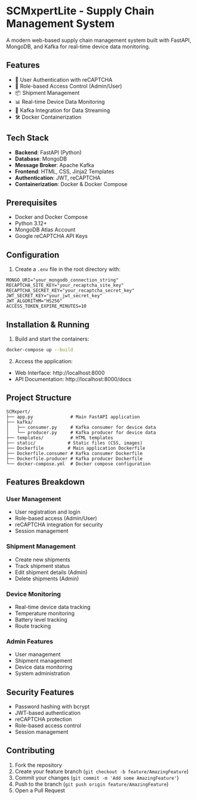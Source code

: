 # SCMxpertLite - Supply Chain Management System

A modern web-based supply chain management system built with FastAPI, MongoDB, and Kafka for real-time device data monitoring.

## Features

- 🔐 User Authentication with reCAPTCHA
- 👥 Role-based Access Control (Admin/User)
- 📦 Shipment Management
- 📊 Real-time Device Data Monitoring
- 🔄 Kafka Integration for Data Streaming
- 🛠️ Docker Containerization

## Tech Stack

- **Backend**: FastAPI (Python)
- **Database**: MongoDB
- **Message Broker**: Apache Kafka
- **Frontend**: HTML, CSS, Jinja2 Templates
- **Authentication**: JWT, reCAPTCHA
- **Containerization**: Docker & Docker Compose

## Prerequisites

- Docker and Docker Compose
- Python 3.12+
- MongoDB Atlas Account
- Google reCAPTCHA API Keys

## Configuration

1. Create a `.env` file in the root directory with:

```env
MONGO_URI="your_mongodb_connection_string"
RECAPTCHA_SITE_KEY="your_recaptcha_site_key"
RECAPTCHA_SECRET_KEY="your_recaptcha_secret_key"
JWT_SECRET_KEY="your_jwt_secret_key"
JWT_ALGORITHM="HS256"
ACCESS_TOKEN_EXPIRE_MINUTES=10
```

## Installation & Running

1. Build and start the containers:

```bash
docker-compose up --build
```

2. Access the application:
- Web Interface: http://localhost:8000
- API Documentation: http://localhost:8000/docs

## Project Structure

```
SCMxpert/
├── app.py              # Main FastAPI application
├── kafka/
│   ├── consumer.py     # Kafka consumer for device data
│   └── producer.py     # Kafka producer for device data
├── templates/          # HTML templates
├── static/            # Static files (CSS, images)
├── Dockerfile         # Main application Dockerfile
├── Dockerfile.consumer # Kafka consumer Dockerfile
├── Dockerfile.producer # Kafka producer Dockerfile
└── docker-compose.yml  # Docker compose configuration
```

## Features Breakdown

### User Management
- User registration and login
- Role-based access (Admin/User)
- reCAPTCHA integration for security
- Session management

### Shipment Management
- Create new shipments
- Track shipment status
- Edit shipment details (Admin)
- Delete shipments (Admin)

### Device Monitoring
- Real-time device data tracking
- Temperature monitoring
- Battery level tracking
- Route tracking

### Admin Features
- User management
- Shipment management
- Device data monitoring
- System administration

## Security Features

- Password hashing with bcrypt
- JWT-based authentication
- reCAPTCHA protection
- Role-based access control
- Session management

## Contributing

1. Fork the repository
2. Create your feature branch (`git checkout -b feature/AmazingFeature`)
3. Commit your changes (`git commit -m 'Add some AmazingFeature'`)
4. Push to the branch (`git push origin feature/AmazingFeature`)
5. Open a Pull Request
